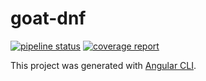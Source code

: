 # goat-dnf

[![pipeline status](https://gitlab.com/ParkerM/goatdnf/badges/master/pipeline.svg)](https://gitlab.com/ParkerM/goatdnf/commits/master)
[![coverage report](https://gitlab.com/ParkerM/goatdnf/badges/master/coverage.svg)](https://parkerm.gitlab.io/goatdnf/coverage)

This project was generated with [Angular CLI](https://github.com/angular/angular-cli).


